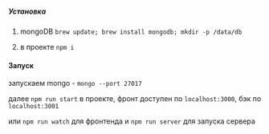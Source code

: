 ##### Установка
 1) mongoDB `brew update; brew install mongodb; mkdir -p /data/db`
 
 2) в проекте `npm i`
 
#### Запуск
запускаем mongo - `mongo --port 27017`

далее `npm run start` в проекте, фронт доступен по `localhost:3000`, бэк по `localhost:3001`

или  `npm run watch` для фронтенда и `npm run server` для запуска сервера
 
